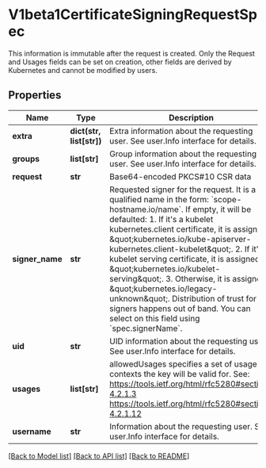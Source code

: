 # V1beta1CertificateSigningRequestSpec

This information is immutable after the request is created. Only the Request and Usages fields can be set on creation, other fields are derived by Kubernetes and cannot be modified by users.
## Properties
Name | Type | Description | Notes
------------ | ------------- | ------------- | -------------
**extra** | **dict(str, list[str])** | Extra information about the requesting user. See user.Info interface for details. | [optional] 
**groups** | **list[str]** | Group information about the requesting user. See user.Info interface for details. | [optional] 
**request** | **str** | Base64-encoded PKCS#10 CSR data | 
**signer_name** | **str** | Requested signer for the request. It is a qualified name in the form: &#x60;scope-hostname.io/name&#x60;. If empty, it will be defaulted:  1. If it&#39;s a kubelet kubernetes.client certificate, it is assigned     \&quot;kubernetes.io/kube-apiserver-kubernetes.client-kubelet\&quot;.  2. If it&#39;s a kubelet serving certificate, it is assigned     \&quot;kubernetes.io/kubelet-serving\&quot;.  3. Otherwise, it is assigned \&quot;kubernetes.io/legacy-unknown\&quot;. Distribution of trust for signers happens out of band. You can select on this field using &#x60;spec.signerName&#x60;. | [optional] 
**uid** | **str** | UID information about the requesting user. See user.Info interface for details. | [optional] 
**usages** | **list[str]** | allowedUsages specifies a set of usage contexts the key will be valid for. See: https://tools.ietf.org/html/rfc5280#section-4.2.1.3      https://tools.ietf.org/html/rfc5280#section-4.2.1.12 | [optional] 
**username** | **str** | Information about the requesting user. See user.Info interface for details. | [optional] 

[[Back to Model list]](../README.md#documentation-for-models) [[Back to API list]](../README.md#documentation-for-api-endpoints) [[Back to README]](../README.md)


